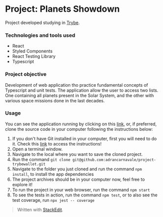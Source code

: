 # Project: Planets Showdown

Project developed studying in [Trybe](https://www.betrybe.com/).

### Technologies and tools used
- React
- Styled Components
- React Testing Library
- Typescript

### Project objective

Development of web application tho practice fundamental concepts of Typescript and unit tests. The application allow the user to access two lists. One containing all planets present in the Solar System, and the other with various space missions done in the last decades.

### Usage

You can see the application running by clicking on this [link](https://planets-showdown.netlify.app), or, if preferred, clone the source code in your computer following the instructions below:

1. If you don't have Git installed in your computer, first you will need to do it. Check this [link](https://git-scm.com/book/en/v2/Getting-Started-Installing-Git) to access the instructions!
2. Open a terminal window.
3. Navigate to the local where you want to save the cloned project.
4. Run the command `git clone git@github.com:adrancarnavale/project-trybewallet.git`
5. Navigate to the folder you just cloned and run the command `npm install`, to install the app dependencies
6. The project archives should be in your computer now, feel free to explore it!
7. To run the project in your web browser, run the command `npm start`
8. To see the tests in action, run the command `npm test`, or to also see the test coverage, run `npx jest -- coverage`

> Written with [StackEdit](https://stackedit.io/).

